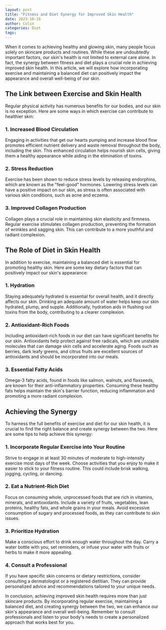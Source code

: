 ```yaml
---
layout: post
title: "Fitness and Diet Synergy for Improved Skin Health"
date: 2023-10-16
author: Colin
categories: Diet
tags: 
---
```


When it comes to achieving healthy and glowing skin, many people focus solely on skincare products and routines. While these are undoubtedly important factors, our skin's health is not limited to external care alone. In fact, the synergy between fitness and diet plays a crucial role in achieving improved skin health. In this article, we will explore how incorporating exercise and maintaining a balanced diet can positively impact the appearance and overall well-being of our skin.

## The Link between Exercise and Skin Health

Regular physical activity has numerous benefits for our bodies, and our skin is no exception. Here are some ways in which exercise can contribute to healthier skin:

### 1. Increased Blood Circulation

Engaging in activities that get our hearts pumping and increase blood flow promotes efficient nutrient delivery and waste removal throughout the body, including the skin. This enhanced circulation helps nourish skin cells, giving them a healthy appearance while aiding in the elimination of toxins.

### 2. Stress Reduction

Exercise has been shown to reduce stress levels by releasing endorphins, which are known as the "feel-good" hormones. Lowering stress levels can have a positive impact on our skin, as stress is often associated with various skin conditions, such as acne and eczema.

### 3. Improved Collagen Production

Collagen plays a crucial role in maintaining skin elasticity and firmness. Regular exercise stimulates collagen production, preventing the formation of wrinkles and sagging skin. This can contribute to a more youthful and radiant complexion.

## The Role of Diet in Skin Health

In addition to exercise, maintaining a balanced diet is essential for promoting healthy skin. Here are some key dietary factors that can positively impact our skin's appearance:

### 1. Hydration

Staying adequately hydrated is essential for overall health, and it directly affects our skin. Drinking an adequate amount of water helps keep our skin hydrated, plump, and supple. Additionally, hydration aids in flushing out toxins from the body, contributing to a clearer complexion.

### 2. Antioxidant-Rich Foods

Including antioxidant-rich foods in our diet can have significant benefits for our skin. Antioxidants help protect against free radicals, which are unstable molecules that can damage skin cells and accelerate aging. Foods such as berries, dark leafy greens, and citrus fruits are excellent sources of antioxidants and should be incorporated into our meals.

### 3. Essential Fatty Acids

Omega-3 fatty acids, found in foods like salmon, walnuts, and flaxseeds, are known for their anti-inflammatory properties. Consuming these healthy fats helps maintain the skin's barrier function, reducing inflammation and promoting a more radiant complexion.

## Achieving the Synergy

To harness the full benefits of exercise and diet for our skin health, it is crucial to find the right balance and create synergy between the two. Here are some tips to help achieve this synergy:

### 1. Incorporate Regular Exercise into Your Routine

Strive to engage in at least 30 minutes of moderate to high-intensity exercise most days of the week. Choose activities that you enjoy to make it easier to stick to your fitness routine. This could include brisk walking, jogging, cycling, or dancing.

### 2. Eat a Nutrient-Rich Diet

Focus on consuming whole, unprocessed foods that are rich in vitamins, minerals, and antioxidants. Include a variety of fruits, vegetables, lean proteins, healthy fats, and whole grains in your meals. Avoid excessive consumption of sugary and processed foods, as they can contribute to skin issues.

### 3. Prioritize Hydration

Make a conscious effort to drink enough water throughout the day. Carry a water bottle with you, set reminders, or infuse your water with fruits or herbs to make it more appealing.

### 4. Consult a Professional

If you have specific skin concerns or dietary restrictions, consider consulting a dermatologist or a registered dietitian. They can provide personalized advice and recommendations tailored to your unique needs.

In conclusion, achieving improved skin health requires more than just skincare products. By incorporating regular exercise, maintaining a balanced diet, and creating synergy between the two, we can enhance our skin's appearance and overall well-being. Remember to consult professionals and listen to your body's needs to create a personalized approach that works best for you.